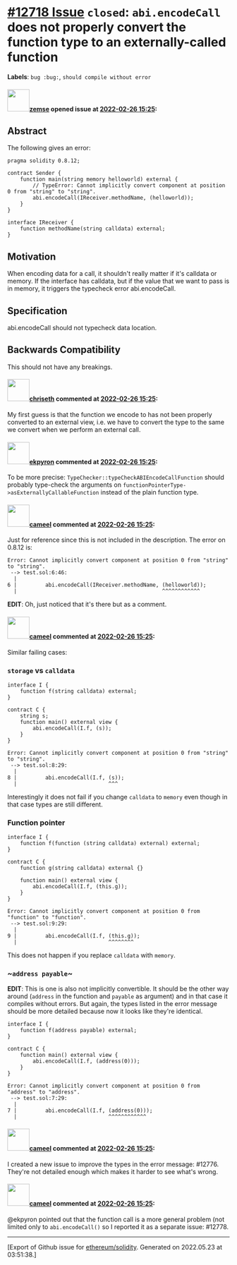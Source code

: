 # [\#12718 Issue](https://github.com/ethereum/solidity/issues/12718) `closed`: `abi.encodeCall` does not properly convert the function type to an externally-called function
**Labels**: `bug :bug:`, `should compile without error`


#### <img src="https://avatars.githubusercontent.com/u/22412996?u=d91a07517a0c02cb39e45f71a6d0f1f0c5bbd9cb&v=4" width="50">[zemse](https://github.com/zemse) opened issue at [2022-02-26 15:25](https://github.com/ethereum/solidity/issues/12718):

## Abstract

<!--Please describe by example what problem you see in the current Solidity language and reason about it.-->

The following gives an error:

```solidity
pragma solidity 0.8.12;

contract Sender {
    function main(string memory helloworld) external {
        // TypeError: Cannot implicitly convert component at position 0 from "string" to "string".
        abi.encodeCall(IReceiver.methodName, (helloworld));
    }
}

interface IReceiver {
    function methodName(string calldata) external;
}
```

## Motivation

When encoding data for a call, it shouldn't really matter if it's calldata or memory. If the interface has calldata, but if the value that we want to pass is in memory, it triggers the typecheck error abi.encodeCall. 

## Specification

<!--The technical specification should describe the syntax and semantics of any new feature. The specification should be detailed enough to allow any developer to implement the functionality.-->

abi.encodeCall should not typecheck data location.

## Backwards Compatibility

<!--
All language changes that introduce backwards incompatibilities must include a section describing these incompatibilities and their severity.

Please describe how you propose to deal with these incompatibilities.
-->

This should not have any breakings.

#### <img src="https://avatars.githubusercontent.com/u/9073706?v=4" width="50">[chriseth](https://github.com/chriseth) commented at [2022-02-26 15:25](https://github.com/ethereum/solidity/issues/12718#issuecomment-1054135845):

My first guess is that the function we encode to has not been properly converted to an external view, i.e. we have to convert the type to the same we convert when we perform an external call.

#### <img src="https://avatars.githubusercontent.com/u/1347491?v=4" width="50">[ekpyron](https://github.com/ekpyron) commented at [2022-02-26 15:25](https://github.com/ethereum/solidity/issues/12718#issuecomment-1059246913):

To be more precise: ``TypeChecker::typeCheckABIEncodeCallFunction`` should probably type-check the arguments on ``functionPointerType->asExternallyCallableFunction`` instead of the plain function type.

#### <img src="https://avatars.githubusercontent.com/u/137030?v=4" width="50">[cameel](https://github.com/cameel) commented at [2022-02-26 15:25](https://github.com/ethereum/solidity/issues/12718#issuecomment-1064293732):

Just for reference since this is not included in the description. The error on 0.8.12 is:
```
Error: Cannot implicitly convert component at position 0 from "string" to "string".
 --> test.sol:6:46:
  |
6 |         abi.encodeCall(IReceiver.methodName, (helloworld));
  |                                              ^^^^^^^^^^^^
```

**EDIT**: Oh, just noticed that it's there but as a comment.

#### <img src="https://avatars.githubusercontent.com/u/137030?v=4" width="50">[cameel](https://github.com/cameel) commented at [2022-02-26 15:25](https://github.com/ethereum/solidity/issues/12718#issuecomment-1064322093):

Similar failing cases:
### `storage` vs `calldata`
```solidity
interface I {
    function f(string calldata) external;
}

contract C {
    string s;
    function main() external view {
        abi.encodeCall(I.f, (s));
    }
}
```
```
Error: Cannot implicitly convert component at position 0 from "string" to "string".
 --> test.sol:8:29:
  |
8 |         abi.encodeCall(I.f, (s));
  |                             ^^^
```
Interestingly it does not fail if you change `calldata` to `memory` even though in that case types are still different.

### Function pointer
``` solidity
interface I {
    function f(function (string calldata) external) external;
}

contract C {
    function g(string calldata) external {}

    function main() external view {
        abi.encodeCall(I.f, (this.g));
    }
}
```
```
Error: Cannot implicitly convert component at position 0 from "function" to "function".
 --> test.sol:9:29:
  |
9 |         abi.encodeCall(I.f, (this.g));
  |                             ^^^^^^^^
```
This does not happen if you replace `calldata` with `memory`.

### ~`address payable`~
**EDIT**: This is one is also not implicitly convertible. It should be the other way around (`address` in the function and `payable` as argument) and in that case it compiles without errors. But again, the types listed in the error message should be more detailed because now it looks like they're identical.
```solidity
interface I {
    function f(address payable) external;
}

contract C {
    function main() external view {
        abi.encodeCall(I.f, (address(0)));
    }
}
```
```
Error: Cannot implicitly convert component at position 0 from "address" to "address".
 --> test.sol:7:29:
  |
7 |         abi.encodeCall(I.f, (address(0)));
  |                             ^^^^^^^^^^^^
```

#### <img src="https://avatars.githubusercontent.com/u/137030?v=4" width="50">[cameel](https://github.com/cameel) commented at [2022-02-26 15:25](https://github.com/ethereum/solidity/issues/12718#issuecomment-1064378079):

I created a new issue to improve the types in the error message: #12776. They're not detailed enough which makes it harder to see what's wrong.

#### <img src="https://avatars.githubusercontent.com/u/137030?v=4" width="50">[cameel](https://github.com/cameel) commented at [2022-02-26 15:25](https://github.com/ethereum/solidity/issues/12718#issuecomment-1064480686):

@ekpyron pointed out that the function call is a more general problem (not limited only to `abi.encodeCall()` so I reported it as a separate issue: #12778.


-------------------------------------------------------------------------------



[Export of Github issue for [ethereum/solidity](https://github.com/ethereum/solidity). Generated on 2022.05.23 at 03:51:38.]
